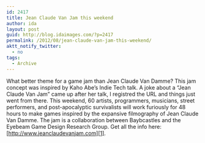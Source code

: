 ```yaml
---
id: 2417
title: Jean Claude Van Jam this weekend
author: ida
layout: post
guid: http://blog.idaimages.com/?p=2417
permalink: /2012/08/jean-claude-van-jam-this-weekend/
aktt_notify_twitter:
  - no
tags:
  - Archive
---
```

What better theme for a game jam than Jean Claude Van Damme? This jam concept was inspired by Kaho Abe&#8217;s Indie Tech talk. A joke about a &#8220;Jean Claude Van Jam&#8221; came up after her talk, I registred the URL and things just went from there. This weekend, 60 artists, programmers, musicians, street performers, and post-apocalyptic survivalists will work furiously for 48 hours to make games inspired by the expansive filmography of Jean Claude Van Damme. The jam is a collaboration between Baybcastles and the Eyebeam Game Design Research Group. Get all the info here: [http://www.jeanclaudevanjam.com][1].

<div class="full-image">
  <img src="{{ site.baseurl }}/images//2012/08/logoA_600x245.png" alt="" title="logoA_600x245" />
</div>

 [1]: http://www.jeanclaudevanjam.com/